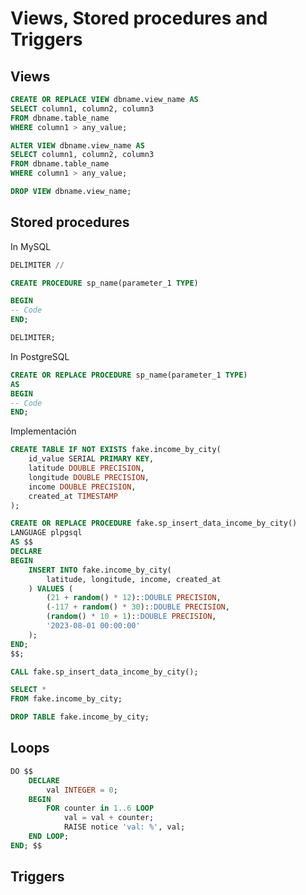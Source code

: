 # Views, Stored procedures and Triggers

## Views

```sql
CREATE OR REPLACE VIEW dbname.view_name AS
SELECT column1, column2, column3 
FROM dbname.table_name
WHERE column1 > any_value;
```

```sql
ALTER VIEW dbname.view_name AS
SELECT column1, column2, column3 
FROM dbname.table_name
WHERE column1 > any_value;
```

```sql
DROP VIEW dbname.view_name;
```

## Stored procedures

In MySQL
```sql
DELIMITER //

CREATE PROCEDURE sp_name(parameter_1 TYPE)

BEGIN
-- Code
END; 

DELIMITER;
```

In PostgreSQL
```sql
CREATE OR REPLACE PROCEDURE sp_name(parameter_1 TYPE)
AS
BEGIN
-- Code
END; 

```

Implementación
```sql
CREATE TABLE IF NOT EXISTS fake.income_by_city(
	id_value SERIAL PRIMARY KEY,
	latitude DOUBLE PRECISION,
	longitude DOUBLE PRECISION,
	income DOUBLE PRECISION,
	created_at TIMESTAMP
);

CREATE OR REPLACE PROCEDURE fake.sp_insert_data_income_by_city()
LANGUAGE plpgsql
AS $$
DECLARE
BEGIN
	INSERT INTO fake.income_by_city(
		latitude, longitude, income, created_at
	) VALUES (
		(21 + random() * 12)::DOUBLE PRECISION,
		(-117 + random() * 30)::DOUBLE PRECISION,
		(random() * 10 + 1)::DOUBLE PRECISION,
		'2023-08-01 00:00:00'
	);
END;
$$;

CALL fake.sp_insert_data_income_by_city();

SELECT *
FROM fake.income_by_city;

DROP TABLE fake.income_by_city;
```

## Loops

```sql
DO $$
	DECLARE
		val INTEGER = 0;
	BEGIN
		FOR counter in 1..6 LOOP
			val = val + counter;
			RAISE notice 'val: %', val;
	END LOOP;
END; $$
```

## Triggers


